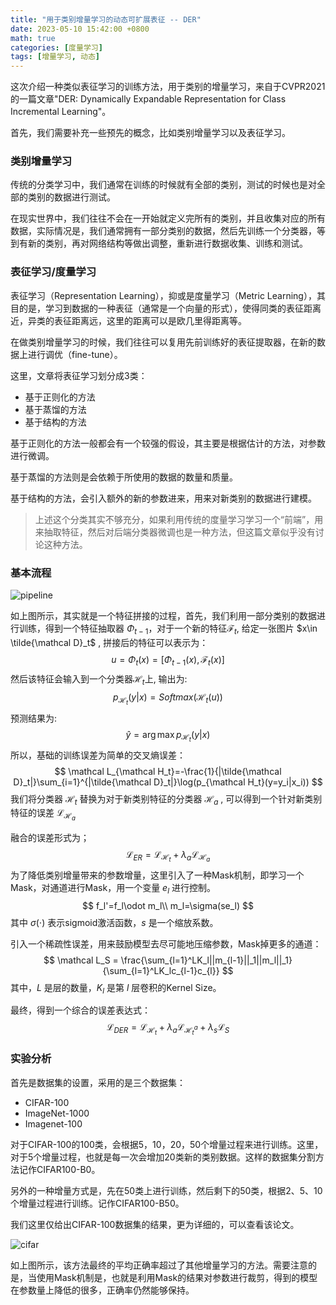 ```yaml
---
title: "用于类别增量学习的动态可扩展表征 -- DER"
date: 2023-05-10 15:42:00 +0800
math: true
categories: [度量学习]
tags: [增量学习, 动态] 
---
```





这次介绍一种类似表征学习的训练方法，用于类别的增量学习，来自于CVPR2021的一篇文章"DER: Dynamically Expandable Representation for Class Incremental Learning"。



首先，我们需要补充一些预先的概念，比如类别增量学习以及表征学习。

### 类别增量学习

传统的分类学习中，我们通常在训练的时候就有全部的类别，测试的时候也是对全部的类别的数据进行测试。

在现实世界中，我们往往不会在一开始就定义完所有的类别，并且收集对应的所有数据，实际情况是，我们通常拥有一部分类别的数据，然后先训练一个分类器，等到有新的类别，再对网络结构等做出调整，重新进行数据收集、训练和测试。



### 表征学习/度量学习

表征学习（Representation Learning），抑或是度量学习（Metric Learning），其目的是，学习到数据的一种表征（通常是一个向量的形式），使得同类的表征距离近，异类的表征距离远，这里的距离可以是欧几里得距离等。

在做类别增量学习的时候，我们往往可以复用先前训练好的表征提取器，在新的数据上进行调优（fine-tune）。



这里，文章将表征学习划分成3类：

- 基于正则化的方法
- 基于蒸馏的方法
- 基于结构的方法



基于正则化的方法一般都会有一个较强的假设，其主要是根据估计的方法，对参数进行微调。

基于蒸馏的方法则是会依赖于所使用的数据的数量和质量。

基于结构的方法，会引入额外的新的参数进来，用来对新类别的数据进行建模。



> 上述这个分类其实不够充分，如果利用传统的度量学习学习一个“前端”，用来抽取特征，然后对后端分类器微调也是一种方法，但这篇文章似乎没有讨论这种方法。



### 基本流程

![pipeline](https://mezereon-upic.oss-cn-shanghai.aliyuncs.com/uPic/image-20210608160901706.png)

如上图所示，其实就是一个特征拼接的过程，首先，我们利用一部分类别的数据进行训练，得到一个特征抽取器 $\Phi_{t-1}$，对于一个新的特征$\mathcal F_t$, 给定一张图片 $x\in \tilde{\mathcal D}_t$ , 拼接后的特征可以表示为：
$$
u = \Phi_{t}(x)=[\Phi_{t-1}(x), \mathcal F_t(x)]
$$
 然后该特征会输入到一个分类器$\mathcal H_t$上, 输出为:
$$
p_{\mathcal H_t}(y|x)=Softmax(\mathcal H_t(u))
$$
预测结果为:
$$
\hat{y} = \arg\max p_{\mathcal H_t}(y|x)
$$
所以，基础的训练误差为简单的交叉熵误差：
$$
\mathcal L_{\mathcal H_t}=-\frac{1}{|\tilde{\mathcal D}_t|}\sum_{i=1}^{|\tilde{\mathcal D}_t|}\log(p_{\mathcal H_t}(y=y_i|x_i))
$$
我们将分类器 $\mathcal H_t$ 替换为对于新类别特征的分类器 $\mathcal H_a$ , 可以得到一个针对新类别特征的误差 $\mathcal L_{\mathcal H_a}$

融合的误差形式为；
$$
\mathcal L_{ER} = \mathcal L_{\mathcal H_t} + \lambda_a\mathcal L_{\mathcal H_a}
$$
为了降低类别增量带来的参数增量，这里引入了一种Mask机制，即学习一个Mask，对通道进行Mask，用一个变量 $e_l$ 进行控制。
$$
f_l'=f_l\odot m_l\\
m_l=\sigma(se_l)
$$
其中 $\sigma(\cdot)$ 表示sigmoid激活函数，$s$ 是一个缩放系数。

引入一个稀疏性误差，用来鼓励模型去尽可能地压缩参数，Mask掉更多的通道：
$$
\mathcal L_S = \frac{\sum_{l=1}^LK_l||m_{l-1}||_1||m_l||_1}{\sum_{l=1}^LK_lc_{l-1}c_{l}}
$$
其中，$L$ 是层的数量，$K_l$ 是第 $l$ 层卷积的Kernel Size。

最终，得到一个综合的误差表达式：
$$
\mathcal L_{DER} = \mathcal L_{\mathcal H_t} +\lambda_a\mathcal L_{\mathcal H_t^a} + \lambda_s\mathcal L_S
$$


### 实验分析



首先是数据集的设置，采用的是三个数据集：

- CIFAR-100
- ImageNet-1000
- Imagenet-100



对于CIFAR-100的100类，会根据5，10，20，50个增量过程来进行训练。这里，对于5个增量过程，也就是每一次会增加20类新的类别数据。这样的数据集分割方法记作CIFAR100-B0。

另外的一种增量方式是，先在50类上进行训练，然后剩下的50类，根据2、5、10个增量过程进行训练。记作CIFAR100-B50。



我们这里仅给出CIFAR-100数据集的结果，更为详细的，可以查看该论文。

![cifar](https://mezereon-upic.oss-cn-shanghai.aliyuncs.com/uPic/image-20210608174051859.png)

如上图所示，该方法最终的平均正确率超过了其他增量学习的方法。需要注意的是，当使用Mask机制是，也就是利用Mask的结果对参数进行裁剪，得到的模型在参数量上降低的很多，正确率仍然能够保持。